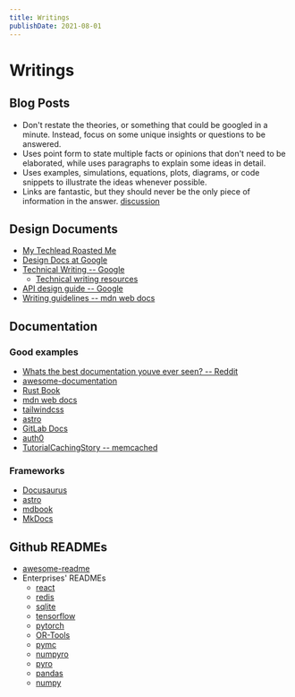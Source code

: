 ```yaml
---
title: Writings
publishDate: 2021-08-01
---
```


# Writings

## Blog Posts

- Don't restate the theories, or something that could be googled in a minute. Instead, focus on some unique insights or questions to be answered.
- Uses point form to state multiple facts or opinions that don't need to be elaborated, while uses paragraphs to explain some ideas in detail.
- Uses examples, simulations, equations, plots, diagrams, or code snippets to illustrate the ideas whenever possible.
- Links are fantastic, but they should never be the only piece of information in the answer. [discussion](https://meta.stackexchange.com/questions/8231/are-answers-that-just-contain-links-elsewhere-really-good-answers/8259#8259)

## Design Documents

- [My Techlead Roasted Me](https://www.youtube.com/watch?v=rekkXqTMDfw)
- [Design Docs at Google](https://www.industrialempathy.com/posts/design-docs-at-google/)
- [Technical Writing -- Google](https://developers.google.com/tech-writing/one/documents)
  - [Technical writing resources](https://developers.google.com/tech-writing/resources)
- [API design guide -- Google](https://cloud.google.com/apis/design)
- [Writing guidelines -- mdn web docs](https://developer.mozilla.org/en-US/docs/MDN/Writing_guidelines)

## Documentation

### Good examples

- [Whats the best documentation youve ever seen? -- Reddit](https://www.reddit.com/r/webdev/comments/c2zz2z/whats_the_best_documentation_youve_ever_seen/)
- [awesome-documentation](https://github.com/pengqun/awesome-documentation)
- [Rust Book](https://doc.rust-lang.org/book/)
- [mdn web docs](https://developer.mozilla.org/en-US/docs/Learn)
- [tailwindcss](https://tailwindcss.com/docs/installation)
- [astro](https://docs.astro.build/en/guides/deploy/)
- [GitLab Docs](https://docs.gitlab.com/ee/user/ssh.html)
- [auth0](https://auth0.com/docs)
- [TutorialCachingStory -- memcached](https://github.com/memcached/memcached/wiki/TutorialCachingStory)

### Frameworks

- [Docusaurus](https://docusaurus.io/)
- [astro](https://astro.build/)
- [mdbook](https://github.com/rust-lang/mdBook)
- [MkDocs](https://www.mkdocs.org/)

## Github READMEs

- [awesome-readme](https://github.com/matiassingers/awesome-readme)
- Enterprises' READMEs
  - [react](https://github.com/facebook/react)
  - [redis](https://github.com/redis/redis/blob/unstable/README.md)
  - [sqlite](https://github.com/sqlite/sqlite)
  - [tensorflow](https://github.com/tensorflow/tensorflow)
  - [pytorch](https://github.com/pytorch/pytorch)
  - [OR-Tools](https://github.com/google/or-tools)
  - [pymc](https://github.com/pymc-devs/pymc)
  - [numpyro](https://github.com/pyro-ppl/numpyro)
  - [pyro](https://github.com/pyro-ppl/pyro)
  - [pandas](https://github.com/pandas-dev/pandas)
  - [numpy](https://github.com/numpy/numpy)
